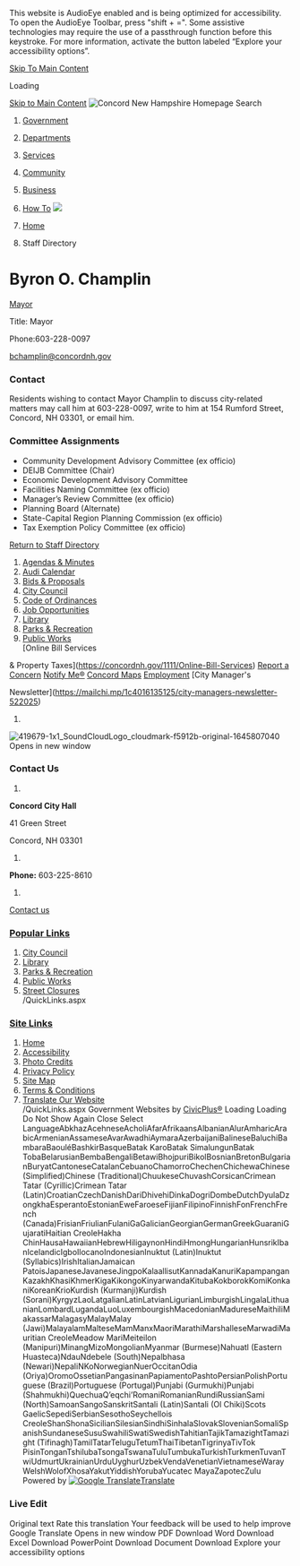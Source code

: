  

This website is AudioEye enabled and is being optimized for accessibility. To open the AudioEye Toolbar, press "shift + =". Some assistive technologies may require the use of a passthrough function before this keystroke. For more information, activate the button labeled “Explore your accessibility options”.

  [Skip To Main Content](https://concordnh.gov/directory.aspx?EID=257/)  

Loading

  [Skip to Main Content](https://concordnh.gov/directory.aspx?EID=257/)   ![Concord New Hampshire Homepage](images/ed6ab6ce4c4cb470745e07f8a9b0d4d695c4ac36a971c26c492ed02a34d0420b.png)  Search 

 1.  [Government](https://concordnh.gov/249/Government) 
 1.  [Departments](https://concordnh.gov/913/Departments) 
 1.  [Services](https://concordnh.gov/290/Services) 
 1.  [Community](https://concordnh.gov/140/Community) 
 1.  [Business](https://concordnh.gov/94/Business) 
 1.  [How To](https://concordnh.gov/161/How-To) 
  ![](images/c250950fb891f64f8519f3d932a6dab4d54f1a9ce2921d8116355f651573341b.jpg)  

 1.  [Home](https://concordnh.gov/) 
 1. Staff Directory

# Byron O. Champlin

   [Mayor](https://concordnh.gov/Directory.aspx?DID=18) 

Title: Mayor

Phone:603-228-0097

 [bchamplin@concordnh.gov](mailto:BChamplin@concordnh.gov)  

###   __Contact__  

Residents wishing to contact Mayor Champlin to discuss city-related matters may call him at 603-228-0097, write to him at 154 Rumford Street, Concord, NH 03301, or email him.

###  Committee Assignments

 * Community Development Advisory Committee (ex officio)
 * DEIJB Committee (Chair)
 * Economic Development Advisory Committee
 * Facilities Naming Committee (ex officio)
 * Manager’s Review Committee (ex officio)
 * Planning Board (Alternate)
 * State-Capital Region Planning Commission (ex officio)
 * Tax Exemption Policy Committee (ex officio)
  

 [Return to Staff Directory](https://concordnh.gov/Directory.aspx) 

 1.   [Agendas & Minutes](https://nh-concord2.civicplus.com/250/Agendas-Minutes)  
 1.   [Audi Calendar](https://webtrac.concordnh.gov/wbwsc/webtrac.wsc/search.html?display=Calendar&location=AUDI&module=Event)  
 1.   [Bids & Proposals](https://concordnh.gov/1092/Bids-Proposals-Quotations)  
 1.   [City Council](https://concordnh.gov/282/City-Council)  
 1.   [Code of Ordinances](https://library.municode.com/nh/concord/codes/code_of_ordinances)  
 1.   [Job Opportunities](https://concordnh.gov/569/Employment)  
 1.   [Library](https://concordnh.gov/588/Library)  
 1.   [Parks & Recreation](https://concordnh.gov/666/Parks-Recreation)  
 1.   [Public Works](https://concordnh.gov/491/General-Services-Public-Works)  
  [Online Bill Services

& Property Taxes](https://concordnh.gov/1111/Online-Bill-Services)   [Report a Concern](https://concordnh.gov/1809/Report-a-Concern)   [Notify Me®](https://concordnh.gov/list.aspx)   [Concord Maps](https://concordnh.gov/897/Interactive-GIS-Viewer)   [Employment](https://www.governmentjobs.com/careers/concordnh)   [City Manager's

Newsletter](https://mailchi.mp/1c4016135125/city-managers-newsletter-522025)  

 1.    

  ![419679-1x1_SoundCloudLogo_cloudmark-f5912b-original-1645807040 Opens in new window](images/0bcbe4b96434cfcee09e58f3942755757735fd33546183a30fc871cd67a5602c.jpg)  

### Contact Us

 1.    

 __Concord City Hall__    

41 Green Street    

Concord, NH 03301   

 1.    

 __Phone:__ 603-225-8610   

 1.    

 [Contact us](https://concordnh.gov/directory.aspx)    

###  [Popular Links](https://concordnh.gov/QuickLinks.aspx?CID=182) 

 1.  [City Council](https://nh-concord2.civicplus.com/282/City-Council)  
 1.  [Library](https://nh-concord2.civicplus.com/588)  
 1.  [Parks & Recreation](https://nh-concord2.civicplus.com/666/Parks-Recreation)  
 1.  [Public Works](https://nh-concord2.civicplus.com/491/General-Services-Public-Works)  
 1.  [Street Closures](https://concordnh.gov/calendar.aspx?CID=22)  
 /QuickLinks.aspx 

###  [Site Links](https://concordnh.gov/QuickLinks.aspx?CID=184) 

 1.  [Home](https://concordnh.gov/)  
 1.  [Accessibility](https://concordnh.gov/accessibility)  
 1.  [Photo Credits](https://www.concordnh.gov/2026/Photo-Credits)  
 1.  [Privacy Policy](https://concordnh.gov/1932/20833/Privacy-Policy)  
 1.  [Site Map](https://concordnh.gov/sitemap)  
 1.  [Terms & Conditions](https://concordnh.gov/)  
 1.  [Translate Our Website](https://concordnh-gov.translate.goog/?_x_tr_sch=http&_x_tr_sl=auto&_x_tr_tl=es&_x_tr_hl=en-US)  
 /QuickLinks.aspx Government Websites by [CivicPlus®](https://connect.civicplus.com/referral)  Loading Loading Do Not Show Again Close Select LanguageAbkhazAcehneseAcholiAfarAfrikaansAlbanianAlurAmharicArabicArmenianAssameseAvarAwadhiAymaraAzerbaijaniBalineseBaluchiBambaraBaouléBashkirBasqueBatak KaroBatak SimalungunBatak TobaBelarusianBembaBengaliBetawiBhojpuriBikolBosnianBretonBulgarianBuryatCantoneseCatalanCebuanoChamorroChechenChichewaChinese (Simplified)Chinese (Traditional)ChuukeseChuvashCorsicanCrimean Tatar (Cyrillic)Crimean Tatar (Latin)CroatianCzechDanishDariDhivehiDinkaDogriDombeDutchDyulaDzongkhaEsperantoEstonianEweFaroeseFijianFilipinoFinnishFonFrenchFrench (Canada)FrisianFriulianFulaniGaGalicianGeorgianGermanGreekGuaraniGujaratiHaitian CreoleHakha ChinHausaHawaiianHebrewHiligaynonHindiHmongHungarianHunsrikIbanIcelandicIgboIlocanoIndonesianInuktut (Latin)Inuktut (Syllabics)IrishItalianJamaican PatoisJapaneseJavaneseJingpoKalaallisutKannadaKanuriKapampanganKazakhKhasiKhmerKigaKikongoKinyarwandaKitubaKokborokKomiKonkaniKoreanKrioKurdish (Kurmanji)Kurdish (Sorani)KyrgyzLaoLatgalianLatinLatvianLigurianLimburgishLingalaLithuanianLombardLugandaLuoLuxembourgishMacedonianMadureseMaithiliMakassarMalagasyMalayMalay (Jawi)MalayalamMalteseMamManxMaoriMarathiMarshalleseMarwadiMauritian CreoleMeadow MariMeiteilon (Manipuri)MinangMizoMongolianMyanmar (Burmese)Nahuatl (Eastern Huasteca)NdauNdebele (South)Nepalbhasa (Newari)NepaliNKoNorwegianNuerOccitanOdia (Oriya)OromoOssetianPangasinanPapiamentoPashtoPersianPolishPortuguese (Brazil)Portuguese (Portugal)Punjabi (Gurmukhi)Punjabi (Shahmukhi)QuechuaQʼeqchiʼRomaniRomanianRundiRussianSami (North)SamoanSangoSanskritSantali (Latin)Santali (Ol Chiki)Scots GaelicSepediSerbianSesothoSeychellois CreoleShanShonaSicilianSilesianSindhiSinhalaSlovakSlovenianSomaliSpanishSundaneseSusuSwahiliSwatiSwedishTahitianTajikTamazightTamazight (Tifinagh)TamilTatarTeluguTetumThaiTibetanTigrinyaTivTok PisinTonganTshilubaTsongaTswanaTuluTumbukaTurkishTurkmenTuvanTwiUdmurtUkrainianUrduUyghurUzbekVendaVenetianVietnameseWarayWelshWolofXhosaYakutYiddishYorubaYucatec MayaZapotecZulu Powered by  [![Google Translate](images/3f3f3a8d0882c4edd13c1755632554f3042dd0f45af91da1e753b94d76c2513f.png)Translate](https://translate.google.com/)  

### Live Edit

 Original text Rate this translation Your feedback will be used to help improve Google Translate Opens in new window PDF Download Word Download Excel Download PowerPoint Download Document Download Explore your accessibility options 